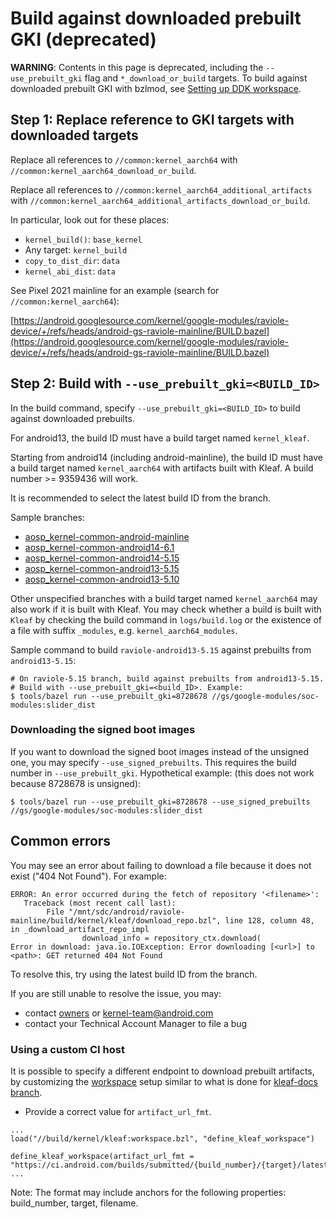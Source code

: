 # Build against downloaded prebuilt GKI (deprecated)

**WARNING**: Contents in this page is deprecated, including
the `--use_prebuilt_gki` flag and `*_download_or_build` targets.
To build against downloaded prebuilt GKI with bzlmod, see
[Setting up DDK workspace](ddk/workspace.md#experimental-declare-prebuilts-repository).

## Step 1: Replace reference to GKI targets with downloaded targets

Replace all references to `//common:kernel_aarch64` with
`//common:kernel_aarch64_download_or_build`.

Replace all references to `//common:kernel_aarch64_additional_artifacts` with
`//common:kernel_aarch64_additional_artifacts_download_or_build`.

In particular, look out for these places:

* `kernel_build()`: `base_kernel`
* Any target: `kernel_build`
* `copy_to_dist_dir`: `data`
* `kernel_abi_dist`: `data`

See Pixel 2021 mainline for an example (search for `//common:kernel_aarch64`):

[https://android.googlesource.com/kernel/google-modules/raviole-device/+/refs/heads/android-gs-raviole-mainline/BUILD.bazel](https://android.googlesource.com/kernel/google-modules/raviole-device/+/refs/heads/android-gs-raviole-mainline/BUILD.bazel)

## Step 2: Build with `--use_prebuilt_gki=<BUILD_ID>`

In the build command, specify `--use_prebuilt_gki=<BUILD_ID>` to build against
downloaded prebuilts.

For android13, the build ID must have a build target named `kernel_kleaf`.

Starting from android14 (including android-mainline), the build ID must have a build target named
`kernel_aarch64` with artifacts built with Kleaf. A build number >= 9359436 will
work.

It is recommended to select the latest build ID from the branch.

Sample branches:

- [aosp_kernel-common-android-mainline](https://ci.android.com/builds/branches/aosp_kernel-common-android-mainline/grid)
- [aosp_kernel-common-android14-6.1](https://ci.android.com/builds/branches/aosp_kernel-common-android14-6.1/grid)
- [aosp_kernel-common-android14-5.15](https://ci.android.com/builds/branches/aosp_kernel-common-android14-5.15/grid)
- [aosp_kernel-common-android13-5.15](https://ci.android.com/builds/branches/aosp_kernel-common-android13-5.15/grid)
- [aosp_kernel-common-android13-5.10](https://ci.android.com/builds/branches/aosp_kernel-common-android13-5.10/grid)

Other unspecified branches with a build target named `kernel_aarch64` may also
work if it is built with Kleaf. You may check whether a build is built with
`Kleaf` by checking the build command in `logs/build.log` or the existence of a
file with suffix `_modules`, e.g. `kernel_aarch64_modules`.

Sample command to build `raviole-android13-5.15` against prebuilts from
`android13-5.15`:

```shell
# On raviole-5.15 branch, build against prebuilts from android13-5.15.
# Build with --use_prebuilt_gki=<build_ID>. Example:
$ tools/bazel run --use_prebuilt_gki=8728678 //gs/google-modules/soc-modules:slider_dist
```

### Downloading the signed boot images

If you want to download the signed boot images instead of the unsigned one, you may
specify `--use_signed_prebuilts`. This requires the build number in `--use_prebuilt_gki`.
Hypothetical example: (this does not work because 8728678 is unsigned):

```shell
$ tools/bazel run --use_prebuilt_gki=8728678 --use_signed_prebuilts //gs/google-modules/soc-modules:slider_dist
```

## Common errors

You may see an error about failing to download a file because it does not
exist ("404 Not Found"). For example:

```text
ERROR: An error occurred during the fetch of repository '<filename>':
   Traceback (most recent call last):
        File "/mnt/sdc/android/raviole-mainline/build/kernel/kleaf/download_repo.bzl", line 128, column 48, in _download_artifact_repo_impl
                download_info = repository_ctx.download(
Error in download: java.io.IOException: Error downloading [<url>] to <path>: GET returned 404 Not Found
```

To resolve this, try using the latest build ID from the branch.

If you are still unable to resolve the issue, you may:
- contact [owners](../OWNERS) or [kernel-team@android.com](mailto:kernel-team@android.com)
- contact your Technical Account Manager to file a bug

### Using a custom CI host

It is possible to specify a different endpoint to download prebuilt artifacts, by customizing the
[workspace](https://bazel.build/concepts/build-ref#workspace) setup similar to what is done for
[kleaf-docs branch](https://android.googlesource.com/kernel/manifest/+/5ea7995b7c75cb30f42224b0273a1516627075c6/default.xml#10).

  * Provide a correct value for `artifact_url_fmt`.
  ```shell
  ...
  load("//build/kernel/kleaf:workspace.bzl", "define_kleaf_workspace")

  define_kleaf_workspace(artifact_url_fmt = "https://ci.android.com/builds/submitted/{build_number}/{target}/latest/raw/{filename}")
  ...
  ```

Note: The format may include anchors for the following properties: build_number, target, filename.

